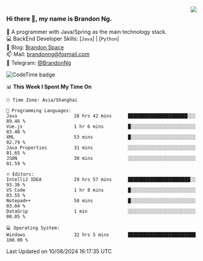 <img  align="right" src="https://github-readme-stats-brandon0824.vercel.app/api/top-langs/?username=brandon0824&layout=compact">

### Hi there 👋, my name is Brandon Ng.

🌱 A programmer with Java/Spring as the main technology stack.  
💻 BackEnd Developer Skills: [`Java`] | [`Python`]  
📝 Blog: [Brandon Space](https://brandonng.tech)  
📫 Mail: brandonng@foxmail.com  
📰 Telegram: [@BrandonNg](https://t.me/BrandonNg24)  

![CodeTime badge](https://img.shields.io/endpoint?style=flat-square&url=https%3A%2F%2Fapi.codetime.dev%2Fshield%3Fid%3D128%26project%3D%26in%3D604800000)

<!--START_SECTION:waka-->
📊 **This Week I Spent My Time On** 

```text
🕑︎ Time Zone: Asia/Shanghai

💬 Programming Languages: 
Java                     28 hrs 42 mins      ██████████████████████░░░   89.46 % 
Vue.js                   1 hr 6 mins         █░░░░░░░░░░░░░░░░░░░░░░░░   03.48 % 
XML                      53 mins             █░░░░░░░░░░░░░░░░░░░░░░░░   02.79 % 
Java Properties          31 mins             ░░░░░░░░░░░░░░░░░░░░░░░░░   01.65 % 
JSON                     30 mins             ░░░░░░░░░░░░░░░░░░░░░░░░░   01.59 % 

🔥 Editors: 
IntelliJ IDEA            29 hrs 57 mins      ███████████████████████░░   93.36 % 
VS Code                  1 hr 8 mins         █░░░░░░░░░░░░░░░░░░░░░░░░   03.55 % 
Notepad++                58 mins             █░░░░░░░░░░░░░░░░░░░░░░░░   03.04 % 
DataGrip                 1 min               ░░░░░░░░░░░░░░░░░░░░░░░░░   00.05 % 

💻 Operating System: 
Windows                  32 hrs 5 mins       █████████████████████████   100.00 % 
```


 Last Updated on 10/08/2024 16:17:35 UTC
<!--END_SECTION:waka-->

